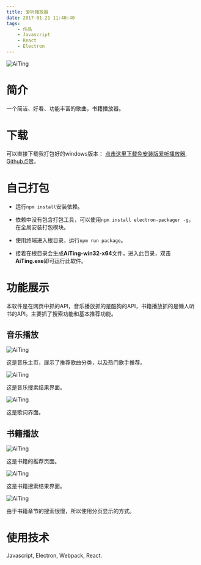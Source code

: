 ```yaml
---
title: 爱听播放器
date: 2017-01-21 11:40:40
tags:
	- 作品 
	- Javascript
	- React
	- Electron
---
```



![AiTing](/images/aiting1.png)

<!-- more -->

# 简介

一个简洁、好看、功能丰富的歌曲，书籍播放器。


# 下载

可以直接下载我打包好的windows版本： [点击这里下载免安装版爱听播放器](http://www.demodashi.com/demo/12542.html), [Github点赞](https://github.com/renhongl/AiTing)。


# 自己打包

* 运行`npm install`安装依赖。

* 依赖中没有包含打包工具，可以使用`npm install electron-packager -g`，在全局安装打包模块。
* 使用终端进入根目录，运行`npm run package`。
* 接着在根目录会生成**AiTing-win32-x64**文件，进入此目录，双击**AiTing.exe**即可运行此软件。

# 功能展示

本软件是在网页中抓的API，音乐播放抓的是酷狗的API，书籍播放抓的是懒人听书的API。主要抓了搜索功能和基本推荐功能。

## 音乐播放

![AiTing](/images/aiting3.png)

这是音乐主页，展示了推荐歌曲分类，以及热门歌手推荐。

![AiTing](/images/aiting2.png)

这是音乐搜索结果界面。

![AiTing](/images/aiting4.png)

这是歌词界面。

## 书籍播放

![AiTing](/images/aiting5.png)

这是书籍的推荐页面。

![AiTing](/images/aiting6.png)

这是书籍搜索结果界面。

![AiTing](/images/aiting7.png)

由于书籍章节的搜索很慢，所以使用分页显示的方式。

# 使用技术

Javascript, Electron, Webpack, React.

